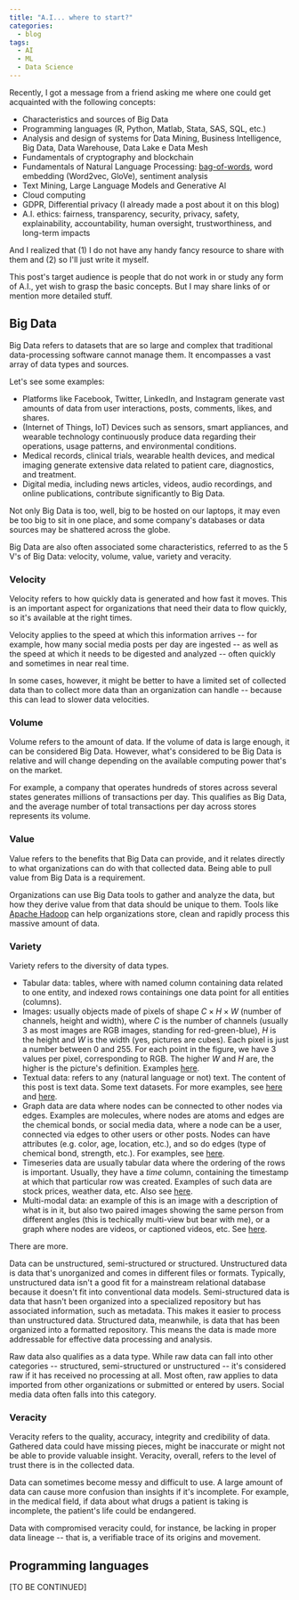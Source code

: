 ```yaml
---
title: "A.I... where to start?"
categories:
  - blog
tags:
  - AI
  - ML
  - Data Science
---
```


<!-- {%- include mathjax.html -%} -->

Recently, I got a message from a friend asking me where one could get acquainted with the following concepts:

- Characteristics and sources of Big Data
- Programming languages (R, Python, Matlab, Stata, SAS, SQL, etc.)
- Analysis and design of systems for Data Mining, Business Intelligence, Big Data, Data
  Warehouse, Data Lake e Data Mesh
- Fundamentals of cryptography and blockchain
- Fundamentals of Natural Language Processing: [bag-of-words](https://ataspinar.com/2016/01/21/sentiment-analysis-with-bag-of-words/#:~:text=In%20this%20bag%2Dof%2Dwords,will%20be%20classified%20as%20positive), word embedding
  (Word2vec, GloVe), sentiment analysis
- Text Mining, Large Language Models and Generative Al
- Cloud computing
- GDPR, Differential privacy (I already made a post about it on this blog)
- A.I. ethics: fairness, transparency, security, privacy, safety, explainability, accountability, human oversight, trustworthiness, and long-term impacts

And I realized that (1) I do not have any handy fancy resource to share with them and (2) so I'll just write it myself.

This post's target audience is people that do not work in or study any form of A.I., yet wish to grasp the basic concepts. But I may share links of or mention more detailed stuff.

## Big Data

Big Data refers to datasets that are so large and complex that traditional data-processing software cannot manage them. It encompasses a vast array of data types and sources.

Let's see some examples:

- Platforms like Facebook, Twitter, LinkedIn, and Instagram generate vast amounts of data from user interactions, posts, comments, likes, and shares.
- (Internet of Things, IoT) Devices such as sensors, smart appliances, and wearable technology continuously produce data regarding their operations, usage patterns, and environmental conditions.
- Medical records, clinical trials, wearable health devices, and medical imaging generate extensive data related to patient care, diagnostics, and treatment.
- Digital media, including news articles, videos, audio recordings, and online publications, contribute significantly to Big Data.

Not only Big Data is too, well, big to be hosted on our laptops, it may even be too big to sit in one place, and some company's databases or data sources may be shattered across the globe.

Big Data are also often associated some characteristics, referred to as the 5 V's of Big Data: velocity, volume, value, variety and veracity.

### Velocity

Velocity refers to how quickly data is generated and how fast it moves. This is an important aspect for organizations that need their data to flow quickly, so it's available at the right times.

Velocity applies to the speed at which this information arrives -- for example, how many social media posts per day are ingested -- as well as the speed at which it needs to be digested and analyzed -- often quickly and sometimes in near real time.

In some cases, however, it might be better to have a limited set of collected data than to collect more data than an organization can handle -- because this can lead to slower data velocities.

### Volume

Volume refers to the amount of data. If the volume of data is large enough, it can be considered Big Data. However, what's considered to be Big Data is relative and will change depending on the available computing power that's on the market.

For example, a company that operates hundreds of stores across several states generates millions of transactions per day. This qualifies as Big Data, and the average number of total transactions per day across stores represents its volume.

### Value

Value refers to the benefits that Big Data can provide, and it relates directly to what organizations can do with that collected data. Being able to pull value from Big Data is a requirement.

Organizations can use Big Data tools to gather and analyze the data, but how they derive value from that data should be unique to them. Tools like [Apache Hadoop](https://hadoop.apache.org) can help organizations store, clean and rapidly process this massive amount of data.

### Variety

Variety refers to the diversity of data types.

- Tabular data: tables, where with named column containing data related to one entity, and indexed rows containings one data point for all entities (columns).
- Images: usually objects made of pixels of shape $C \times H \times W$ (number of channels, height and width), where $C$ is the number of channels (usually 3 as most images are RGB images, standing for red-green-blue), $H$ is the height and $W$ is the width (yes, pictures are cubes). Each pixel is just a number between $0$ and $255$. For each point in the figure, we have $3$ values per pixel, corresponding to RGB. The higher $W$ and $H$ are, the higher is the picture's definition. Examples [here](https://pytorch.org/vision/main/datasets.html).
- Textual data: refers to any (natural language or not) text. The content of this post is text data. Some text datasets. For more examples, see [here](https://ics.uci.edu/~smyth/courses/cs175/text_data_sets.html) and [here](https://github.com/pytorch/text).
- Graph data are data where nodes can be connected to other nodes via edges. Examples are molecules, where nodes are atoms and edges are the chemical bonds, or social media data, where a node can be a user, connected via edges to other users or other posts. Nodes can have attributes (e.g. color, age, location, etc.), and so do edges (type of chemical bond, strength, etc.). For examples, see [here](https://pytorch-geometric.readthedocs.io/en/latest/modules/datasets.html).
- Timeseries data are usually tabular data where the ordering of the rows is important. Usually, they have a _time_ column, containing the timestamp at which that particular row was created. Examples of such data are stock prices, weather data, etc. Also see [here](https://hackernoon.com/10-best-datasets-for-time-series-analysis).
- Multi-modal data: an example of this is an image with a description of what is in it, but also two paired images showing the same person from different angles (this is techically multi-view but bear with me), or a graph where nodes are videos, or captioned videos, etc. See [here](https://github.com/xiaobai1217/Awesome-Video-Datasets).

There are more.

Data can be unstructured, semi-structured or structured. Unstructured data is data that's unorganized and comes in different files or formats. Typically, unstructured data isn't a good fit for a mainstream relational database because it doesn't fit into conventional data models. Semi-structured data is data that hasn't been organized into a specialized repository but has associated information, such as metadata. This makes it easier to process than unstructured data. Structured data, meanwhile, is data that has been organized into a formatted repository. This means the data is made more addressable for effective data processing and analysis.

Raw data also qualifies as a data type. While raw data can fall into other categories -- structured, semi-structured or unstructured -- it's considered raw if it has received no processing at all. Most often, raw applies to data imported from other organizations or submitted or entered by users. Social media data often falls into this category.

### Veracity

Veracity refers to the quality, accuracy, integrity and credibility of data. Gathered data could have missing pieces, might be inaccurate or might not be able to provide valuable insight. Veracity, overall, refers to the level of trust there is in the collected data.

Data can sometimes become messy and difficult to use. A large amount of data can cause more confusion than insights if it's incomplete. For example, in the medical field, if data about what drugs a patient is taking is incomplete, the patient's life could be endangered.

Data with compromised veracity could, for instance, be lacking in proper data lineage -- that is, a verifiable trace of its origins and movement.

## Programming languages

[TO BE CONTINUED]
